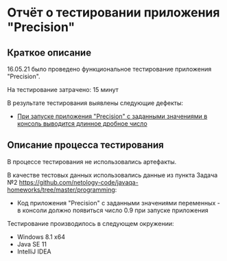 # Отчёт о тестировании приложения "Precision"

## Краткое описание

16.05.21 было проведено функциональное тестирование приложения "Precision".

На тестирование затрачено: 15 минут

В результате тестирования выявлены следующие дефекты:
* [При запуске приложения "Precision" с заданными значениями в консоль выводится длинное дробное число](https://github.com/MikhailPonomarev/1.2.2-Precision/issues/1)

## Описание процесса тестирования

В процессе тестирования не использовались артефакты.

В качестве тестовых данных использовались данные из пункта Задача №2 https://github.com/netology-code/javaqa-homeworks/tree/master/programming:
* Код приложения "Precision" с заданными значениями переменных - в консоли должно появиться число 0.9 при запуске приложения

Тестирование производилось в следующем окружении:
* Windows 8.1 x64
* Java SE 11
* IntelliJ IDEA